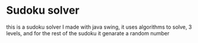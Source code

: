 # Sudoku solver
 this is a sudoku solver I made with java swing, it uses algorithms to solve, 3 levels, and for the rest of the sudoku  it genarate a random number
